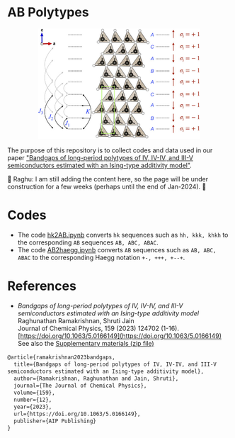 # AB Polytypes 

<a>
<center><img src="https://github.com/raghurama123/AB_polytypes/blob/main/4H.jpeg"  height="250"></center>
</a>

The purpose of this repository is to collect codes and data used in our paper ["Bandgaps of long-period polytypes of IV, IV-IV, and III-V semiconductors estimated with an Ising-type additivity model"](https://doi.org/10.1063/5.0166149).  

:construction: Raghu: I am still adding the content here, so the page will be under construction for a few weeks (perhaps until the end of Jan-2024). :construction: 

# Codes
- The code [hk2AB.ipynb](https://github.com/raghurama123/AB_polytypes/blob/main/ipynb/hk2AB.ipynb) converts `hk` sequences such as `hh, kkk, khkh` to the corresponding `AB` sequences `AB, ABC, ABAC`.
- The code [AB2haegg.ipynb](https://github.com/raghurama123/AB_polytypes/blob/main/ipynb/AB2Haegg.ipynb) converts `AB` sequences such as `AB, ABC, ABAC` to the corresponding Haegg notation `+-, +++, +--+`.



# References
- _Bandgaps of long-period polytypes of IV, IV-IV, and III-V semiconductors estimated with an Ising-type additivity model_    
Raghunathan Ramakrishnan, Shruti Jain    
Journal of Chemical Physics, 159 (2023) 124702 (1-16).   
[https://doi.org/10.1063/5.0166149](https://doi.org/10.1063/5.0166149)      
See also the [Supplementary materials (zip file)](https://pubs.aip.org/jcp/article-supplement/2912689/zip/124702_1_5.0166149.suppl_material/)

```
@article{ramakrishnan2023bandgaps,
  title={Bandgaps of long-period polytypes of IV, IV-IV, and III-V semiconductors estimated with an Ising-type additivity model},
  author={Ramakrishnan, Raghunathan and Jain, Shruti},
  journal={The Journal of Chemical Physics},
  volume={159},
  number={12},
  year={2023},
  url={https://doi.org/10.1063/5.0166149},
  publisher={AIP Publishing}
}
```
